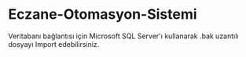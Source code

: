 # Eczane-Otomasyon-Sistemi

Veritabanı bağlantısı için Microsoft SQL Server'ı kullanarak .bak uzantılı dosyayı Import edebilirsiniz.
